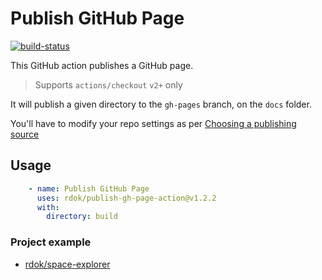 # Publish GitHub Page

[![build-status](https://github.com/rdok/publish-gh-page-action/workflows/build-status/badge.svg)](https://github.com/rdok/publish-gh-page-action/actions?query=workflow%3Abuild-status)

This GitHub action publishes a GitHub page.

> Supports `actions/checkout` `v2+` only

It will publish a given directory to the `gh-pages` branch, on the `docs` folder.  

You'll have to modify your repo settings as per [Choosing a publishing source](https://docs.github.com/en/github/working-with-github-pages/configuring-a-publishing-source-for-your-github-pages-site)

## Usage

```yml
    - name: Publish GitHub Page
      uses: rdok/publish-gh-page-action@v1.2.2
      with:
        directory: build
```

### Project example
- [rdok/space-explorer](https://github.com/rdok/space-explorer/blob/master/.github/workflows/deploy-react.yml#L20)
